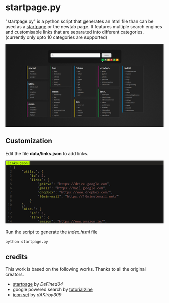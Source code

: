 startpage.py
============

"startpage.py" is a python script that generates an html file than can be used as a [startpage](https://github.com/4lhc/startpage.py#credits) or the newtab page. It features multiple search engines and customisable links that are separated into different categories. (currently only upto 10 categories are supported)

![alt tag](preview/20141108185942.png "preview")

Customization
-------------

Edit the file __data/links.json__ to add links.

![alt tag](preview/20141108191203.png "editing json")

Run the script to generate the *index.html* file
```
python startpage.py
```

credits
--------
This work is based on the following works. Thanks to all the original creators.

* [startpage](http://www.deviantart.com/art/KMay-Start-Page-184915031) by *DeFined04*
* google powered search by [tutorialzine](http://tutorialzine.com/2010/09/google-powered-site-search-ajax-jquery/)
* [icon set](http://dakirby309.deviantart.com/art/Metro-UI-Icon-Set-725-Icons-280724102) by *dAKirby309*
